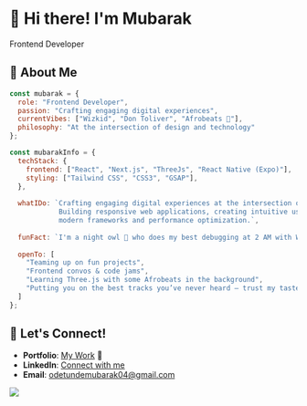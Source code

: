 # 👋 Hi there! I'm Mubarak
Frontend Developer

## 🌟 About Me

```javascript
const mubarak = {
  role: "Frontend Developer",
  passion: "Crafting engaging digital experiences",
  currentVibes: ["Wizkid", "Don Toliver", "Afrobeats 🎵"],
  philosophy: "At the intersection of design and technology"
};
```

```javascript
const mubarakInfo = {
  techStack: {
    frontend: ["React", "Next.js", "ThreeJs", "React Native (Expo)"],
    styling: ["Tailwind CSS", "CSS3", "GSAP"],
  },
  
  whatIDo: `Crafting engaging digital experiences at the intersection of design and technology.
            Building responsive web applications, creating intuitive user interfaces, exploring
            modern frameworks and performance optimization.`,
  
  funFact: `I'm a night owl 🦉 who does my best debugging at 2 AM with Wizkid and Don Toliver keeping me company 🎵`,
  
  openTo: [
    "Teaming up on fun projects", 
    "Frontend convos & code jams", 
    "Learning Three.js with some Afrobeats in the background",
    "Putting you on the best tracks you’ve never heard — trust my taste 🔥"
  ]
};
```

## 🤝 Let's Connect!

- **Portfolio**: [My Work](https://mubarakodetunde-portfolio.netlify.app/) 🚧
- **LinkedIn**: [Connect with me](https://www.linkedin.com/in/mubarak-odetunde-258494236/)
- **Email**: odetundemubarak04@gmail.com


![](https://github-readme-stats-five-gules-28.vercel.app/api/top-langs/?username=blackingg&theme=dark&hide_border=false&include_all_commits=true&count_private=true&layout=compact)
